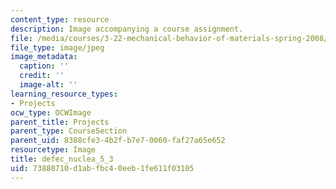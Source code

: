 ```yaml
---
content_type: resource
description: Image accompanying a course assignment.
file: /media/courses/3-22-mechanical-behavior-of-materials-spring-2008/73880710d1abfbc40eeb1fe611f03105_defec_nuclea_5_3.jpg
file_type: image/jpeg
image_metadata:
  caption: ''
  credit: ''
  image-alt: ''
learning_resource_types:
- Projects
ocw_type: OCWImage
parent_title: Projects
parent_type: CourseSection
parent_uid: 8388cfe3-4b2f-b7e7-0060-faf27a65e652
resourcetype: Image
title: defec_nuclea_5_3
uid: 73880710-d1ab-fbc4-0eeb-1fe611f03105
---
```

